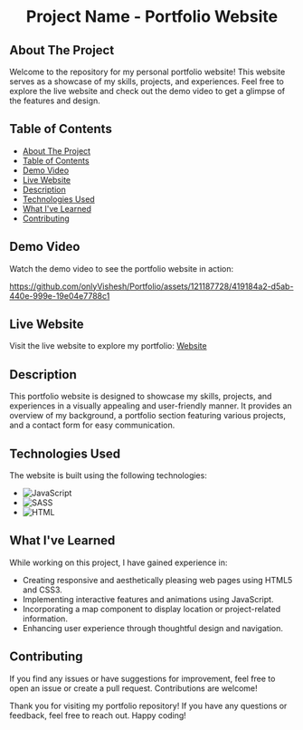 <h1 align="center">Project Name - Portfolio Website</h1>

<!-- ABOUT THE PROJECT -->

## About The Project
Welcome to the repository for my personal portfolio website! This website serves as a showcase of my skills, projects, and experiences. Feel free to explore the live website and check out the demo video to get a glimpse of the features and design.

## Table of Contents

- [About The Project](#about-the-project)
- [Table of Contents](#table-of-contents)
- [Demo Video](#demo-video)
- [Live Website](#live-website)
- [Description](#description)
- [Technologies Used](#technologies-used)
- [What I've Learned](#what-ive-learned)
- [Contributing](#contributing)

## Demo Video

Watch the demo video to see the portfolio website in action: 

https://github.com/onlyVishesh/Portfolio/assets/121187728/419184a2-d5ab-440e-999e-19e04e7788c1

## Live Website

Visit the live website to explore my portfolio: [Website](https://portfolio-onlyvishesh.vercel.app)

## Description

This portfolio website is designed to showcase my skills, projects, and experiences in a visually appealing and user-friendly manner. It provides an overview of my background, a portfolio section featuring various projects, and a contact form for easy communication.

## Technologies Used

The website is built using the following technologies:

-   ![JavaScript](https://img.shields.io/badge/javascript-%23323330.svg?style=for-the-badge&logo=javascript&logoColor=%23F7DF1E)
-   ![SASS](https://img.shields.io/badge/SASS-hotpink.svg?style=for-the-badge&logo=SASS&logoColor=white)
-   ![HTML](https://img.shields.io/badge/HTML5-E34F26?style=for-the-badge&logo=html5&logoColor=white)

## What I've Learned

While working on this project, I have gained experience in:

- Creating responsive and aesthetically pleasing web pages using HTML5 and CSS3.
- Implementing interactive features and animations using JavaScript.
- Incorporating a map component to display location or project-related information.
- Enhancing user experience through thoughtful design and navigation.

## Contributing

If you find any issues or have suggestions for improvement, feel free to open an issue or create a pull request. Contributions are welcome!

Thank you for visiting my portfolio repository! If you have any questions or feedback, feel free to reach out. Happy coding!
